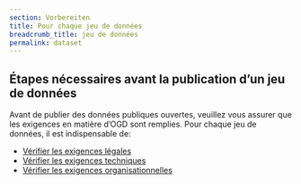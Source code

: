 ```yaml
---
section: Vorbereiten
title: Pour chaque jeu de données
breadcrumb_title: jeu de données
permalink: dataset
---
```


## Étapes nécessaires avant la publication d’un jeu de données

Avant de publier des données publiques ouvertes, veuillez vous assurer que les exigences en matière d’OGD sont remplies. Pour chaque jeu de données, il est indispensable de:

- [Vérifier les exigences légales](dataset/rechtlicher-check.md)
- [Vérifier les exigences techniques](dataset/technischer-check.md)
- [Vérifier les exigences organisationnelles](dataset/organisatorischer-check.md)
